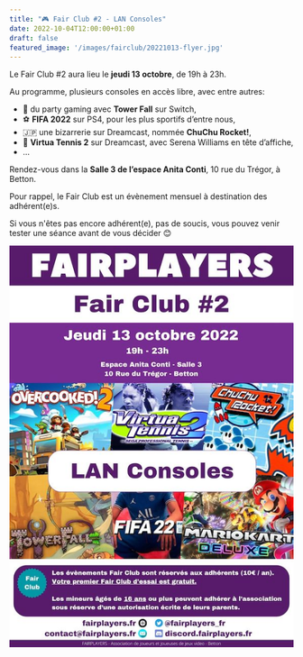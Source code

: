```yaml
---
title: "🎮 Fair Club #2 - LAN Consoles"
date: 2022-10-04T12:00:00+01:00
draft: false
featured_image: '/images/fairclub/20221013-flyer.jpg'
---
```


Le Fair Club #2 aura lieu le **jeudi 13 octobre**, de 19h à 23h.

Au programme, plusieurs consoles en accès libre, avec entre autres:

- 🏹 du party gaming avec **Tower Fall** sur Switch,
- ⚽ **FIFA 2022** sur PS4, pour les plus sportifs d’entre nous,
- 🇯🇵 une bizarrerie sur Dreamcast, nommée **ChuChu Rocket!**,
- 🎾 **Virtua Tennis 2** sur Dreamcast, avec Serena Williams en tête d’affiche,
- …

Rendez-vous dans la **Salle 3 de l’espace Anita Conti**, 10 rue du Trégor, à Betton.

Pour rappel, le Fair Club est un évènement mensuel à destination des adhérent(e)s.

Si vous n'êtes pas encore adhérent(e), pas de soucis, vous pouvez venir tester une séance avant de vous décider 😊


![Flyer](/images/fairclub/20221013-flyer.jpg)
